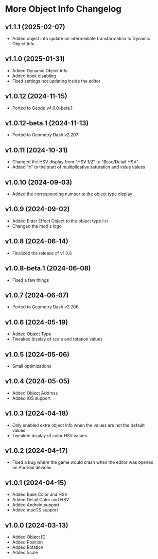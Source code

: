 # More Object Info Changelog
## v1.1.1 (2025-02-07)
- Added object info update on intermediate transformation to Dynamic Object Info

## v1.1.0 (2025-01-31)
- Added Dynamic Object Info
- Added hook disabling
- Fixed settings not updating inside the editor

## v1.0.12 (2024-11-15)
- Ported to Geode v4.0.0-beta.1

## v1.0.12-beta.1 (2024-11-13)
- Ported to Geometry Dash v2.207

## v1.0.11 (2024-10-31)
- Changed the HSV display from "HSV 1/2" to "Base/Detail HSV"
- Added "x" to the start of multiplicative saturation and value values

## v1.0.10 (2024-09-03)
- Added the corresponding number to the object type display

## v1.0.9 (2024-09-02)
- Added Enter Effect Object to the object type list
- Changed the mod's logo

## v1.0.8 (2024-06-14)
- Finalized the release of v1.0.8

## v1.0.8-beta.1 (2024-06-08)
- Fixed a few things

## v1.0.7 (2024-06-07)
- Ported to Geometry Dash v2.206

## v1.0.6 (2024-05-19)
- Added Object Type
- Tweaked display of scale and rotation values

## v1.0.5 (2024-05-06)
- Small optimizations

## v1.0.4 (2024-05-05)
- Added Object Address
- Added iOS support

## v1.0.3 (2024-04-18)
- Only enabled extra object info when the values are not the default values
- Tweaked display of color HSV values

## v1.0.2 (2024-04-17)
- Fixed a bug where the game would crash when the editor was opened on Android devices

## v1.0.1 (2024-04-15)
- Added Base Color and HSV
- Added Detail Color and HSV
- Added Android support
- Added macOS support

## v1.0.0 (2024-03-13)
- Added Object ID
- Added Position
- Added Rotation
- Added Scale
